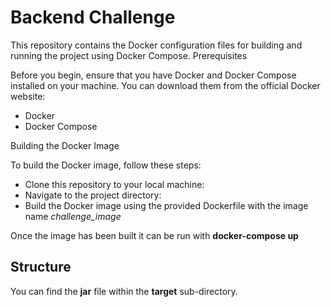 # Backend Challenge

This repository contains the Docker configuration files for building and running the project using Docker Compose.
Prerequisites

Before you begin, ensure that you have Docker and Docker Compose installed on your machine. You can download them from the official Docker website:

- Docker
- Docker Compose

Building the Docker Image

To build the Docker image, follow these steps:

- Clone this repository to your local machine:
- Navigate to the project directory:
- Build the Docker image using the provided Dockerfile with the image name _challenge_image_

Once the image has been built it can be run with __docker-compose up__ 


## Structure

You can find the __jar__ file within the __target__ sub-directory. 
